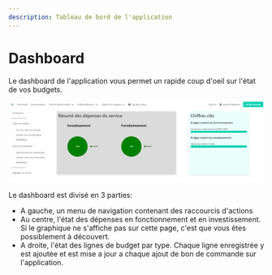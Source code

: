```yaml
---
description: Tableau de bord de l'application
---
```


# Dashboard

Le dashboard de l'application vous permet un rapide coup d'oeil sur l'état de vos budgets.

![Page Dashboard](<../../.gitbook/assets/image (13).png>)

Le dashboard est divisé en 3 parties:&#x20;

* A gauche, un menu de navigation contenant des raccourcis d'actions
* Au centre, l'état des dépenses en fonctionnement et en investissement. Si le graphique ne s'affiche pas sur cette page, c'est que vous êtes possiblement à découvert.
* A droite, l'état des lignes de budget par type. Chaque ligne enregistrée y est ajoutée et est mise a jour a chaque ajout de bon de commande sur l'application.

